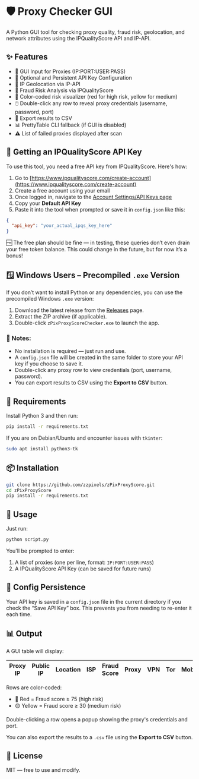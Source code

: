 # 🛡️ Proxy Checker GUI

A Python GUI tool for checking proxy quality, fraud risk, geolocation, and network attributes using the IPQualityScore API and IP-API.

## ✨ Features

- 🧾 GUI Input for Proxies (IP:PORT:USER:PASS)
- 🔐 Optional and Persistent API Key Configuration
- 📍 IP Geolocation via IP-API
- 🚨 Fraud Risk Analysis via IPQualityScore
- 🧠 Color-coded risk visualizer (red for high risk, yellow for medium)
- 🖱️ Double-click any row to reveal proxy credentials (username, password, port)
- 💾 Export results to CSV
- 📊 PrettyTable CLI fallback (if GUI is disabled)
- ⚠️ List of failed proxies displayed after scan


## 🔑 Getting an IPQualityScore API Key

To use this tool, you need a free API key from IPQualityScore. Here's how:

1. Go to [https://www.ipqualityscore.com/create-account](https://www.ipqualityscore.com/create-account)
2. Create a free account using your email
3. Once logged in, navigate to the [Account Settings/API Keys page](https://www.ipqualityscore.com/user/settings)
4. Copy your **Default API Key**
5. Paste it into the tool when prompted or save it in `config.json` like this:

```json
{
  "api_key": "your_actual_ipqs_key_here"
}
```

🆓 The free plan should be fine — in testing, these queries don’t even drain your free token balance. This could change in the future, but for now it’s a bonus!


## 🪟 Windows Users – Precompiled `.exe` Version

If you don’t want to install Python or any dependencies, you can use the precompiled Windows `.exe` version:

1. Download the latest release from the [Releases](https://github.com/zzpixels/zPixProxyScore/releases) page.
2. Extract the ZIP archive (if applicable).
3. Double-click `zPixProxyScoreChecker.exe` to launch the app.

### 📝 Notes:
- No installation is required — just run and use.
- A `config.json` file will be created in the same folder to store your API key if you choose to save it.
- Double-click any proxy row to view credentials (port, username, password).
- You can export results to CSV using the **Export to CSV** button.


## 🧰 Requirements

Install Python 3 and then run:

```bash
pip install -r requirements.txt
```

If you are on Debian/Ubuntu and encounter issues with `tkinter`:

```bash
sudo apt install python3-tk
```

## 📦 Installation

```bash
git clone https://github.com/zzpixels/zPixProxyScore.git
cd zPixProxyScore
pip install -r requirements.txt
```

## 🚀 Usage

Just run:

```bash
python script.py
```

You'll be prompted to enter:

1. A list of proxies (one per line, format: `IP:PORT:USER:PASS`)
2. A IPQualityScore API Key (can be saved for future runs)

## 📝 Config Persistence

Your API key is saved in a `config.json` file in the current directory if you check the “Save API Key” box. This prevents you from needing to re-enter it each time.

## 📊 Output

A GUI table will display:

| Proxy IP | Public IP | Location | ISP | Fraud Score | Proxy | VPN | Tor | Mobile | Recent Abuse | Bot Status |
|----------|-----------|----------|-----|-------------|--------|------|-----|--------|---------------|-------------|

Rows are color-coded:
- 🔴 Red = Fraud score ≥ 75 (high risk)
- 🟡 Yellow = Fraud score ≥ 30 (medium risk)

Double-clicking a row opens a popup showing the proxy's credentials and port.

You can also export the results to a `.csv` file using the **Export to CSV** button.

## 📄 License

MIT — free to use and modify.